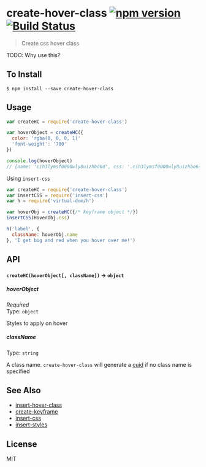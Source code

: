 create-hover-class [![npm version](https://badge.fury.io/js/create-hover-class.svg)](http://badge.fury.io/js/create-hover-class) [![Build Status](https://travis-ci.org/chinedufn/create-hover-class.svg?branch=master)](https://travis-ci.org/chinedufn/create-hover-class)
===============

> Create css hover class

TODO: Why use this?

## To Install

```
$ npm install --save create-hover-class
```

## Usage

```js
var createHC = require('create-hover-class')

var hoverObject = createHC({
  color: 'rgba(0, 0, 0, 1)'
  'font-weight': '700'
})

console.log(hoverObject)
// {name: 'cih3lymsf0000wly8uizhbo6d', css: '.cih3lymsf0000wly8uizhbo6d:hover {...}'}
```

Using `insert-css`

```js
var createHC = require('create-hover-class')
var insertCSS = require('insert-css')
var h = require('virtual-dom/h')

var hoverObj = createHC({/* keyframe object */})
insertCSS(HoverObj.css)

h('label', {
  className: hoverObj.name
}, 'I get big and red when you hover over me!')
```

## API

#### `createHC(hoverObject[, className])` -> `object`

##### hoverObject

*Required*  
Type: `object`

Styles to apply on hover

##### className

Type: `string`

A class name. `create-hover-class` will generate a [cuid](https://github.com/ericelliott/cuid) if no class name is specified

## See Also

- [insert-hover-class](https://github.com/chinedufn/insert-hover-class)
- [create-keyframe](https://github.com/chinedufn/create-keyframe)
- [insert-css](https://github.com/substack/insert-css)
- [insert-styles](https://github.com/bendrucker/insert-styles)

## License

MIT

